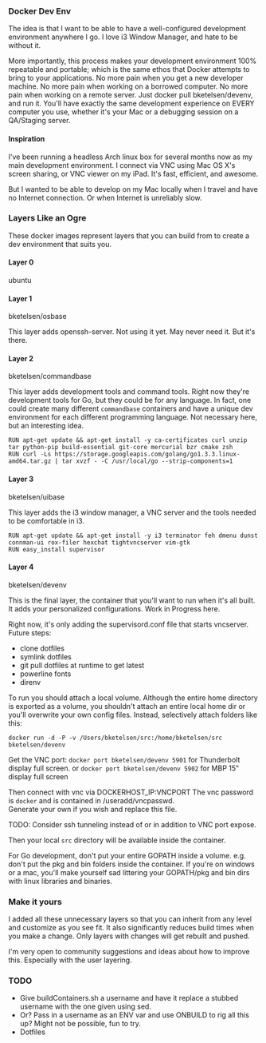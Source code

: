 ### Docker Dev Env ###

The idea is that I want to be able to have a well-configured 
development environment anywhere I go.  I love i3 Window Manager, and hate to be without it. 

More importantly, this process makes your development environment 100% repeatable and portable; which 
is the same ethos that Docker attempts to bring to your applications.  No more pain when you get a new 
developer machine.  No more pain when working on a borrowed computer.  No more pain when working on a remote
server.  Just docker pull bketelsen/devenv, and run it.  You'll have exactly the same development
experience on EVERY computer you use, whether it's your Mac or a debugging session on a QA/Staging 
server.

#### Inspiration ####
I've been running a headless Arch linux box for several months now as my main development environment.  I
connect via VNC using Mac OS X's screen sharing, or VNC viewer on my iPad.  It's fast, efficient, and awesome.

But I wanted to be able to develop on my Mac locally when I travel and have no Internet connection.  Or 
when Internet is unreliably slow.

### Layers Like an Ogre ###
These docker images represent layers that you can build from to create a dev environment that
suits you.

#### Layer 0 ####
ubuntu

#### Layer 1 ####
bketelsen/osbase 

This layer adds openssh-server.  Not using it yet.  May never need it.  But it's there.

#### Layer 2 ####
bketelsen/commandbase

This layer adds development tools and command tools.  Right now they're development tools for Go, but they could be for any language.
In fact, one could create many different `commandbase` containers and have a unique dev environment for each different
programming language.  Not necessary here, but an interesting idea.

```
RUN apt-get update && apt-get install -y ca-certificates curl unzip tar python-pip build-essential git-core mercurial bzr cmake zsh
RUN curl -Ls https://storage.googleapis.com/golang/go1.3.3.linux-amd64.tar.gz | tar xvzf - -C /usr/local/go --strip-components=1
```

#### Layer 3 ####
bketelsen/uibase

This layer adds the i3 window manager, a VNC server and the tools needed to be comfortable in i3.

```
RUN apt-get update && apt-get install -y i3 terminator feh dmenu dunst connman-ui rox-filer hexchat tightvncserver vim-gtk 
RUN easy_install supervisor
```

#### Layer 4 ####
bketelsen/devenv

This is the final layer, the container that you'll want to run when it's all built.  It adds your personalized configurations.
Work in Progress here.

Right now, it's only adding the supervisord.conf file that starts vncserver.  Future steps:

* clone dotfiles
* symlink dotfiles
* git pull dotfiles at runtime to get latest
* powerline fonts
* direnv


To run you should attach a local volume.  Although the entire home directory is exported as a volume, you shouldn't attach
an entire local home dir or you'll overwrite your own config files.  Instead, selectively attach folders like this:

`docker run -d -P -v /Users/bketelsen/src:/home/bketelsen/src bketelsen/devenv`

Get the VNC port:
`docker port bketelsen/devenv 5901` for Thunderbolt display full screen.
or
`docker port bketelsen/devenv 5902` for MBP 15" display full screen

Then connect with vnc via DOCKERHOST_IP:VNCPORT  The vnc password is `docker` and is contained in /useradd/vncpasswd.  
Generate your own if you wish and replace this file.

TODO: Consider ssh tunneling instead of or in addition to VNC port expose.

Then your local `src` directory will be available inside the container.

For Go development, don't put your entire GOPATH inside a volume.  e.g. don't put the pkg and bin folders inside
the container.  If you're on windows or a mac, you'll make yourself sad littering your GOPATH/pkg and bin dirs with
linux libraries and binaries.




### Make it yours ###
I added all these unnecessary layers so that you can inherit from any level and customize as you see fit.
It also significantly reduces build times when you make a change.  Only layers with changes will get rebuilt and 
pushed.

I'm very open to community suggestions and ideas about how to improve this.  Especially with the user layering.  


### TODO ###
* Give buildContainers.sh a username and have it replace a stubbed username with the one given using sed.
* Or? Pass in a username as an ENV var and use ONBUILD to rig all this up?  Might not be possible, fun to try.
* Dotfiles





